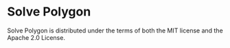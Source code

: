 # Solve Polygon

Solve Polygon is distributed under the terms of both the MIT license and the Apache 2.0 License.
